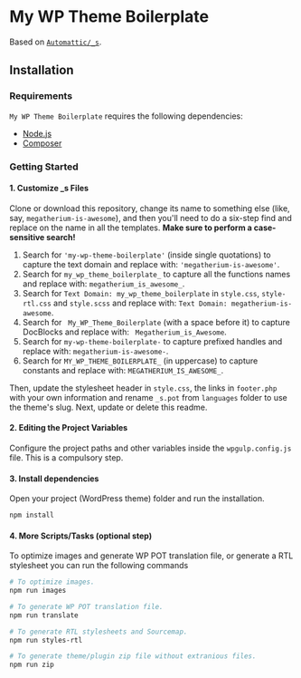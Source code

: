 My WP Theme Boilerplate
===

Based on [`Automattic/_s`](https://github.com/Automattic/_s).

Installation
---------------

### Requirements

`My WP Theme Boilerplate` requires the following dependencies:

- [Node.js](https://nodejs.org/)
- [Composer](https://getcomposer.org/)

### Getting Started

#### 1. Customize _s Files

Clone or download this repository, change its name to something else (like, say, `megatherium-is-awesome`), and then you'll need to do a six-step find and replace on the name in all the templates. **Make sure to perform a case-sensitive search!**

1. Search for `'my-wp-theme-boilerplate'` (inside single quotations) to capture the text domain and replace with: `'megatherium-is-awesome'`.
2. Search for `my_wp_theme_boilerplate_` to capture all the functions names and replace with: `megatherium_is_awesome_`.
3. Search for `Text Domain: my_wp_theme_boilerplate` in `style.css`, `style-rtl.css` and `style.scss` and replace with: `Text Domain: megatherium-is-awesome`.
4. Search for <code>&nbsp;My_WP_Theme_Boilerplate</code> (with a space before it) to capture DocBlocks and replace with: <code>&nbsp;Megatherium_is_Awesome</code>.
5. Search for `my-wp-theme-boilerplate-` to capture prefixed handles and replace with: `megatherium-is-awesome-`.
6. Search for `MY_WP_THEME_BOILERPLATE_` (in uppercase) to capture constants and replace with: `MEGATHERIUM_IS_AWESOME_`.

Then, update the stylesheet header in `style.css`, the links in `footer.php` with your own information and rename `_s.pot` from `languages` folder to use the theme's slug. Next, update or delete this readme.

#### 2. Editing the Project Variables

Configure the project paths and other variables inside the `wpgulp.config.js` file. This is a compulsory step.

#### 3. Install dependencies

Open your project (WordPress theme) folder and run the installation.

```sh
npm install
```

#### 4. More Scripts/Tasks (optional step) 

To optimize images and generate WP POT translation file, or generate a RTL stylesheet you can run the following commands

```sh
# To optimize images.
npm run images

# To generate WP POT translation file.
npm run translate

# To generate RTL stylesheets and Sourcemap.
npm run styles-rtl

# To generate theme/plugin zip file without extranious files.
npm run zip
```


